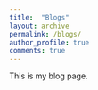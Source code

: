 ```yaml
---
title:  "Blogs"
layout: archive
permalink: /blogs/
author_profile: true
comments: true
---
```


This is my blog page.
